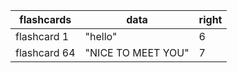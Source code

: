 flashcards | data | right
--- | --- | ---
flashcard 1 | "hello" | 6
flashcard 64 | "NICE TO MEET YOU" | 7